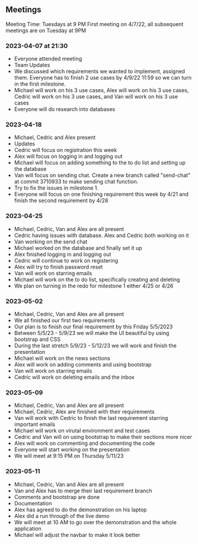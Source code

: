 ## Meetings

Meeting Time: Tuesdays at 9 PM
First meeting on 4/7/22, all subsequent meetings are on Tuesday at 9PM

### 2023-04-07 at 21:30

- Everyone attended meeting
- Team Updates
- We discussed which requirements we wanted to implement, assigned them. Everyone has to finish 2 use cases by 4/9/22 11:59 so we can turn in the first milestone.
- Michael will work on his 3 use cases, Alex will work on his 3 use cases, Cedric will work on his 3 use cases, and Van will work on his 3 use cases
- Everyone will do research into databases

### 2023-04-18

- Michael, Cedric and Alex present
- Updates
- Cedric will focus on registration this week
- Alex will focus on logging in and logging out
- Michael will focus on adding something to the to do list and setting up the database
- Van will focus on sending chat. Create a new branch called "send-chat" at commit 3710933 to make sending chat function.
- Try to fix the issues in milestone 1.
- Everyone will focus on one finishing requirement this week by 4/21 and finish the second requirement by 4/28

### 2023-04-25

- Michael, Cedric, Van and Alex are all present
- Cedric having issues with database. Alex and Cedric both working on it
- Van working on the send chat
- Michael worked on the database and finally set it up
- Alex finished logging in and logging out
- Cedric will continue to work on registering
- Alex will try to finish password reset
- Van will work on starring emails
- Michael will work on the to do list, specifically creating and deleting
- We plan on turning in the redo for milestone 1 either 4/25 or 4/26

### 2023-05-02

- Michael, Cedric, Van and Alex are all present
- We all finished our first two requirements
- Our plan is to finish our final requirement by this Friday 5/5/2023
- Between 5/5/23 - 5/9/23 we will make the UI beautiful by using bootstrap and CSS
- During the last stretch 5/9/23 - 5/12/23 we will work and finish the presentation
- Michael will work on the news sections
- Alex will work on adding comments and using bootstrap
- Van will work on starring emails
- Cedric will work on deleting emails and the inbox

### 2023-05-09

- Michael, Cedric, Van and Alex are all present
- Michael, Cedric, Alex are finished with their requirements
- Van will work with Cedric to finish the last requirement starring important emails
- Michael will work on virutal environment and test cases
- Cedric and Van will on using bootstrap to make their sections more nicer
- Alex will work on commenting and documenting the code
- Everyone will start working on the presentation
- We will meet at 9:15 PM on Thursday 5/11/23

### 2023-05-11

- Michael, Cedric, Van and Alex are all present
- Van and Alex has to merge their last requirement branch
- Comments and bootstrap are done
- Documentation
- Alex has agreed to do the demonstration on his laptop
- Alex did a run through of the live demo
- We will meet at 10 AM to go over the demonstration and the whole application
- Michael will adjust the navbar to make it look better
